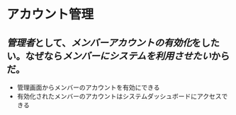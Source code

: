 # アカウント管理

## *管理者*として、*メンバーアカウントの有効化*をしたい。なぜなら*メンバーにシステムを利用させたい*からだ。

- 管理画面からメンバーのアカウントを有効にできる
- 有効化されたメンバーのアカウントはシステムダッシュボードにアクセスできる
